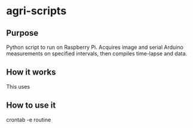 # agri-scripts

## Purpose

Python script to run on Raspberry Pi. Acquires image and serial Arduino measurements on specified intervals, then compiles time-lapse and data.

## How it works
This uses


## How to use it

crontab -e routine
